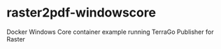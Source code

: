 # raster2pdf-windowscore
Docker Windows Core container example running TerraGo Publisher for Raster
